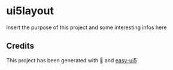 # ui5layout

Insert the purpose of this project and some interesting infos here

## Credits

This project has been generated with 💙 and [easy-ui5](https://github.com/SAP)
